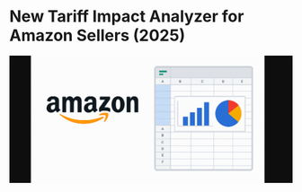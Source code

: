 # New Tariff Impact Analyzer for Amazon Sellers (2025)

![Project Banner](images/project_banner.png)

